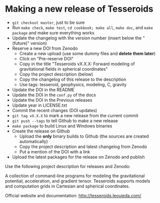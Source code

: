 # Making a new release of Tesseroids

* `git checkout master`, just to be sure
* Run `make check`, `make test`, `cd cookbook; make all`, `make doc`, and
   `make package` and make sure everything works
* Update the changelog with the version number (insert below the "(future)"
   version)
* Reserve a new DOI from Zenodo
    * Create a new upload (use some dummy files and **delete them later**)
    * Click on "Pre-reserve DOI"
    * Copy in the title "Tesseroids vX.X.X: Forward modeling of gravitational
      fields in spherical coordinates"
    * Copy the project description (below)
    * Copy the changelog of this release to the description
    * Use tags: tesseroid, geophysics, modeling, C, gravity
* Update the DOI in the README
* Update the DOI in the `conf.py` of the docs
* Update the DOI in the Previous releases
* Update year in LICENSE.txt
* Commit the recent changes (DOI updates)
* `git tag vX.X.X` to mark a new release from the current commit
* `git push --tags` to tell Github to make a new release
* `make package` to build Linux and Windows binaries
* Create the release on Github
    * Upload the **only** binary builds to Github (the sources are  created
      automatically)
    * Copy the project description and latest changelog from Zenodo
    * Put a mention of the DOI with a link
* Upload the latest packages for the release on Zenodo and publish

Use the following project description for releases and Zenodo:

A collection of command-line programs for modeling the gravitational potential, acceleration, and gradient tensor. Tesseroids supports models and computation grids in Cartesian and spherical coordinates.

Official website and documentation: http://tesseroids.leouieda.com/

